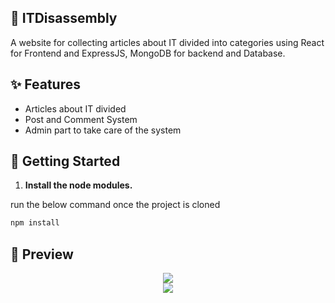 ## :floppy_disk: ITDisassembly
A website for collecting articles about IT divided into categories using React for Frontend and ExpressJS, MongoDB for backend and Database.

## ✨ Features

- Articles about IT divided
- Post and Comment System
- Admin part to take care of the system


## 🚀 Getting Started

1. **Install the node modules.**

run the below command once the project is cloned

```sh
npm install
```

## :star2: Preview
<div style="text-align: center">
  <img src="https://media.giphy.com/media/uTjzlJJEAeMYxGuO5n/giphy.gif" border="0" />
</div>
<div style="text-align: center">
  <img src="https://media.giphy.com/media/b7L3dZC39UZeJnsrGe/giphy.gif"  border="0" />
</div>
